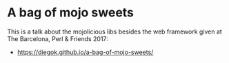 # A bag of mojo sweets

This is a talk about the mojolicious libs besides the web framework given at The Barcelona, Perl & Friends 2017:

- https://diegok.github.io/a-bag-of-mojo-sweets/
